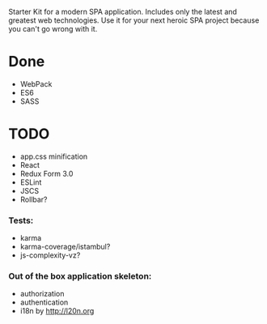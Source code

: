 Starter Kit for a modern SPA application. Includes only the latest and greatest web technologies. Use it for your next heroic SPA project because you can't go wrong with it.

# Done

* WebPack
* ES6
* SASS

# TODO

* app.css minification
* React
* Redux Form 3.0
* ESLint
* JSCS
* Rollbar?

### Tests:

* karma
* karma-coverage/istambul?
* js-complexity-vz?

### Out of the box application skeleton:

* authorization
* authentication
* i18n by http://l20n.org
